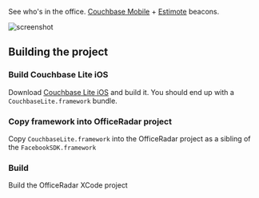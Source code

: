 
See who's in the office.  [Couchbase Mobile](http://developer.couchbase.com/mobile/) + [Estimote](http://estimote.com/) beacons.

![screenshot](http://tleyden-misc.s3.amazonaws.com/blog_images/office_radar_twoscreens_sm.png)

## Building the project

### Build Couchbase Lite iOS

Download [Couchbase Lite iOS](https://github.com/couchbase/couchbase-lite-ios) and build it.  You should end up with a `CouchbaseLite.framework` bundle.

### Copy framework into OfficeRadar project

Copy `CouchbaseLite.framework` into the OfficeRadar project as a sibling of the `FacebookSDK.framework`

### Build

Build the OfficeRadar XCode project
